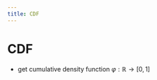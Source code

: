 ```yaml
---
title: CDF
---
```


# CDF
- get cumulative density function $\varphi : \mathbb{R} \rightarrow [0,1]$










































